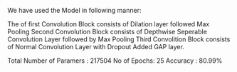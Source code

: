 

We have used the Model in following manner:

The of first Convolution Block consists of Dilation layer followed Max Pooling 
Second Convolution Block consists of Depthwise Seperable Convolution Layer followed by Max Pooling 
Third Convolition Block consists of Normal Convolution Layer with  Dropout
Added GAP layer. 

Total Number of Paramers : 217504
No of Epochs: 25 
Accuracy : 80.99%
